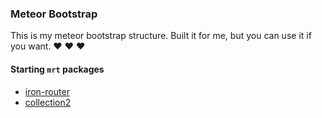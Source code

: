 
### Meteor Bootstrap

This is my meteor bootstrap structure. Built it for me, but you can use it if you want. :heart: :heart: :heart:


#### Starting `mrt` packages

- [iron-router](http://beta.atmospherejs.com/package/iron-router)
- [collection2](http://beta.atmospherejs.com/package/collection2)

